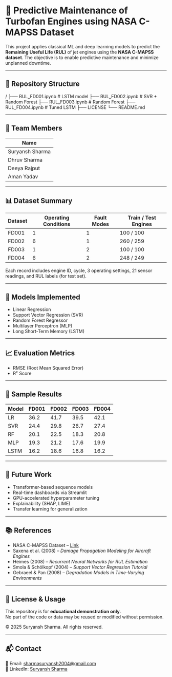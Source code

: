 # 🚀 Predictive Maintenance of Turbofan Engines using NASA C-MAPSS Dataset

This project applies classical ML and deep learning models to predict the **Remaining Useful Life (RUL)** of jet engines using the **NASA C-MAPSS dataset**. The objective is to enable predictive maintenance and minimize unplanned downtime.

---

## 📂 Repository Structure
/
├── RUL_FD001.ipynb # LSTM model
├── RUL_FD002.ipynb # SVR + Random Forest
├── RUL_FD003.ipynb # Random Forest
├── RUL_FD004.ipynb # Tuned LSTM
├── LICENSE
└── README.md

---

## 👥 Team Members

| Name             |
|------------------|
| Suryansh Sharma  |
| Dhruv Sharma     |
| Deeya Rajput     |
| Aman Yadav       |

---

## 📊 Dataset Summary

| Dataset | Operating Conditions | Fault Modes | Train / Test Engines |
|---------|----------------------|-------------|-----------------------|
| FD001   | 1                    | 1           | 100 / 100             |
| FD002   | 6                    | 1           | 260 / 259             |
| FD003   | 1                    | 2           | 100 / 100             |
| FD004   | 6                    | 2           | 248 / 249             |

Each record includes engine ID, cycle, 3 operating settings, 21 sensor readings, and RUL labels (for test set).

---

## 🧠 Models Implemented

- Linear Regression  
- Support Vector Regression (SVR)  
- Random Forest Regressor  
- Multilayer Perceptron (MLP)  
- Long Short-Term Memory (LSTM)

---

## 📈 Evaluation Metrics

- RMSE (Root Mean Squared Error)  
- R² Score  

---

## 📌 Sample Results

| Model  | FD001 | FD002 | FD003 | FD004 |
|--------|--------|--------|--------|--------|
| LR     | 36.2  | 41.7   | 39.5   | 42.1   |
| SVR    | 24.4  | 29.8   | 26.7   | 27.4   |
| RF     | 20.1  | 22.5   | 18.3   | 20.8   |
| MLP    | 19.3  | 21.2   | 17.6   | 19.9   |
| LSTM   | 16.2  | 18.6   | 16.8   | 16.2   |

---

## 🔭 Future Work

- Transformer-based sequence models  
- Real-time dashboards via Streamlit  
- GPU-accelerated hyperparameter tuning  
- Explainability (SHAP, LIME)  
- Transfer learning for generalization

---

## 📚 References

- NASA C-MAPSS Dataset – [Link](https://www.nasa.gov/data/CMAPSS)  
- Saxena et al. (2008) – *Damage Propagation Modeling for Aircraft Engines*  
- Heimes (2008) – *Recurrent Neural Networks for RUL Estimation*  
- Smola & Schölkopf (2004) – *Support Vector Regression Tutorial*  
- Gebraeel & Pan (2008) – *Degradation Models in Time-Varying Environments*

---

## 🔐 License & Usage

This repository is for **educational demonstration only**.  
No part of the code or data may be reused or modified without permission.

© 2025 Suryansh Sharma. All rights reserved.

---

## 📬 Contact

📧 Email: sharmasuryansh2004@gmail.com  
🔗 LinkedIn: [Suryansh Sharma](https://www.linkedin.com/in/suryansh-sharmaseven/)
